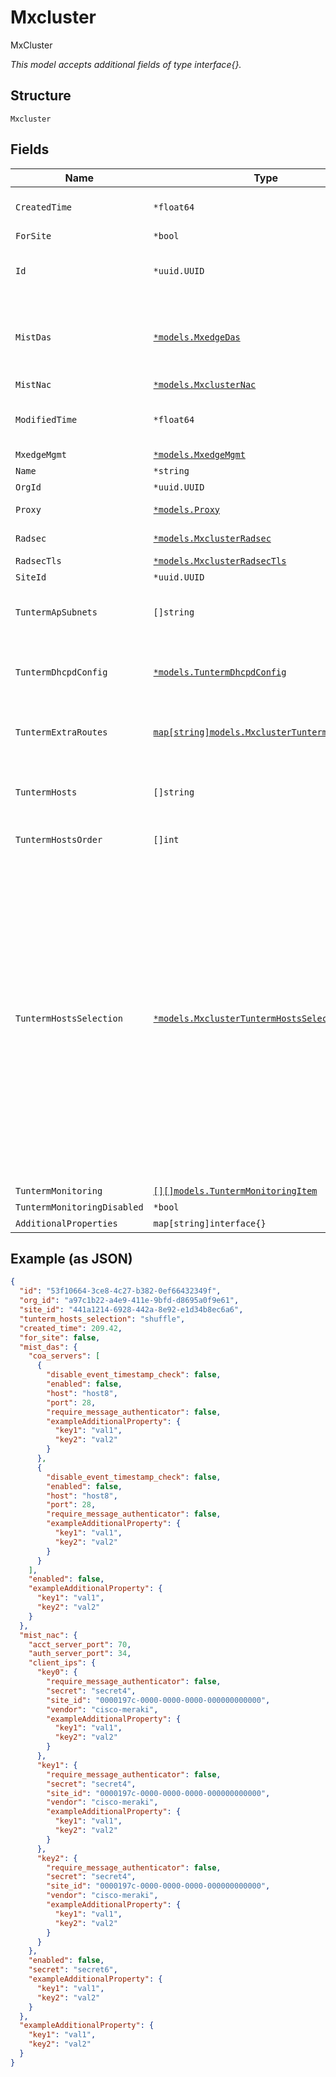 
# Mxcluster

MxCluster

*This model accepts additional fields of type interface{}.*

## Structure

`Mxcluster`

## Fields

| Name | Type | Tags | Description |
|  --- | --- | --- | --- |
| `CreatedTime` | `*float64` | Optional | When the object has been created, in epoch |
| `ForSite` | `*bool` | Optional | - |
| `Id` | `*uuid.UUID` | Optional | Unique ID of the object instance in the Mist Organnization |
| `MistDas` | [`*models.MxedgeDas`](../../doc/models/mxedge-das.md) | Optional | Configure cloud-assisted dynamic authorization service on this cluster of mist edges |
| `MistNac` | [`*models.MxclusterNac`](../../doc/models/mxcluster-nac.md) | Optional | - |
| `ModifiedTime` | `*float64` | Optional | When the object has been modified for the last time, in epoch |
| `MxedgeMgmt` | [`*models.MxedgeMgmt`](../../doc/models/mxedge-mgmt.md) | Optional | - |
| `Name` | `*string` | Optional | - |
| `OrgId` | `*uuid.UUID` | Optional | - |
| `Proxy` | [`*models.Proxy`](../../doc/models/proxy.md) | Optional | Proxy Configuration to talk to Mist |
| `Radsec` | [`*models.MxclusterRadsec`](../../doc/models/mxcluster-radsec.md) | Optional | MxEdge Radsec Configuration |
| `RadsecTls` | [`*models.MxclusterRadsecTls`](../../doc/models/mxcluster-radsec-tls.md) | Optional | - |
| `SiteId` | `*uuid.UUID` | Optional | - |
| `TuntermApSubnets` | `[]string` | Optional | List of subnets where we allow AP to establish Mist Tunnels from |
| `TuntermDhcpdConfig` | [`*models.TuntermDhcpdConfig`](../../doc/models/tunterm-dhcpd-config.md) | Optional | DHCP server/relay configuration of Mist Tunneled VLANs. Property key is the VLAN ID |
| `TuntermExtraRoutes` | [`map[string]models.MxclusterTuntermExtraRoute`](../../doc/models/mxcluster-tunterm-extra-route.md) | Optional | Extra routes for Mist Tunneled VLANs. Property key is a CIDR |
| `TuntermHosts` | `[]string` | Optional | Hostnames or IPs where a Mist Tunnel will use as the Peer (i.e. they are reachable from AP) |
| `TuntermHostsOrder` | `[]int` | Optional | List of index of tunterm_hosts |
| `TuntermHostsSelection` | [`*models.MxclusterTuntermHostsSelectionEnum`](../../doc/models/mxcluster-tunterm-hosts-selection-enum.md) | Optional | Ordering of tunterm_hosts for mxedge within the same mxcluster. enum:<br><br>* `shuffle`: the ordering of tunterm_hosts is randomized by the device''s MAC<br>* `shuffle-by-site`: shuffle by site_id+tunnel_id (so when client connects to a specific Tunnel, it will go to the same (order of) mxedge, and we load-balancing between tunnels)<br>* `ordered`: order decided by tunterm_hosts_order<br>**Default**: `"shuffle"` |
| `TuntermMonitoring` | [`[][]models.TuntermMonitoringItem`](../../doc/models/tunterm-monitoring-item.md) | Optional | - |
| `TuntermMonitoringDisabled` | `*bool` | Optional | - |
| `AdditionalProperties` | `map[string]interface{}` | Optional | - |

## Example (as JSON)

```json
{
  "id": "53f10664-3ce8-4c27-b382-0ef66432349f",
  "org_id": "a97c1b22-a4e9-411e-9bfd-d8695a0f9e61",
  "site_id": "441a1214-6928-442a-8e92-e1d34b8ec6a6",
  "tunterm_hosts_selection": "shuffle",
  "created_time": 209.42,
  "for_site": false,
  "mist_das": {
    "coa_servers": [
      {
        "disable_event_timestamp_check": false,
        "enabled": false,
        "host": "host8",
        "port": 28,
        "require_message_authenticator": false,
        "exampleAdditionalProperty": {
          "key1": "val1",
          "key2": "val2"
        }
      },
      {
        "disable_event_timestamp_check": false,
        "enabled": false,
        "host": "host8",
        "port": 28,
        "require_message_authenticator": false,
        "exampleAdditionalProperty": {
          "key1": "val1",
          "key2": "val2"
        }
      }
    ],
    "enabled": false,
    "exampleAdditionalProperty": {
      "key1": "val1",
      "key2": "val2"
    }
  },
  "mist_nac": {
    "acct_server_port": 70,
    "auth_server_port": 34,
    "client_ips": {
      "key0": {
        "require_message_authenticator": false,
        "secret": "secret4",
        "site_id": "0000197c-0000-0000-0000-000000000000",
        "vendor": "cisco-meraki",
        "exampleAdditionalProperty": {
          "key1": "val1",
          "key2": "val2"
        }
      },
      "key1": {
        "require_message_authenticator": false,
        "secret": "secret4",
        "site_id": "0000197c-0000-0000-0000-000000000000",
        "vendor": "cisco-meraki",
        "exampleAdditionalProperty": {
          "key1": "val1",
          "key2": "val2"
        }
      },
      "key2": {
        "require_message_authenticator": false,
        "secret": "secret4",
        "site_id": "0000197c-0000-0000-0000-000000000000",
        "vendor": "cisco-meraki",
        "exampleAdditionalProperty": {
          "key1": "val1",
          "key2": "val2"
        }
      }
    },
    "enabled": false,
    "secret": "secret6",
    "exampleAdditionalProperty": {
      "key1": "val1",
      "key2": "val2"
    }
  },
  "exampleAdditionalProperty": {
    "key1": "val1",
    "key2": "val2"
  }
}
```

